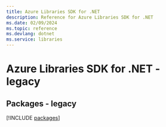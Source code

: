 ```yaml
---
title: Azure Libraries SDK for .NET
description: Reference for Azure Libraries SDK for .NET
ms.date: 02/09/2024
ms.topic: reference
ms.devlang: dotnet
ms.service: libraries
---
```

# Azure Libraries SDK for .NET - legacy
## Packages - legacy
[!INCLUDE [packages](libraries-index.md)]